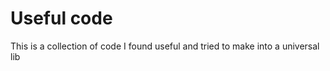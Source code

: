 Useful code
========

This is a collection of code I found useful and tried to make into a universal lib
